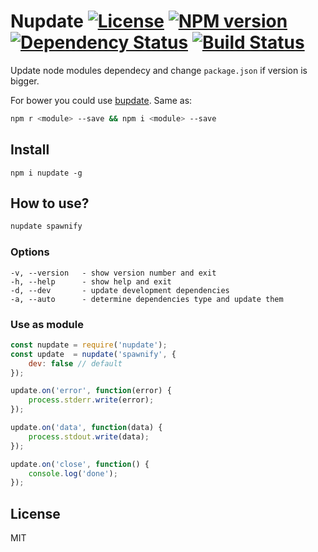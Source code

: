 # Nupdate [![License][LicenseIMGURL]][LicenseURL] [![NPM version][NPMIMGURL]][NPMURL] [![Dependency Status][DependencyStatusIMGURL]][DependencyStatusURL] [![Build Status][BuildStatusIMGURL]][BuildStatusURL]

Update node modules dependecy and change `package.json` if version is bigger.

For bower you could use [bupdate](https://github.com/coderaiser/bupdate "bupdate").
Same as:

```sh
npm r <module> --save && npm i <module> --save
```

## Install

```
npm i nupdate -g
```

## How to use?

```sh
nupdate spawnify
```

### Options

```
-v, --version   - show version number and exit
-h, --help      - show help and exit
-d, --dev       - update development dependencies
-a, --auto      - determine dependencies type and update them
```

### Use as module

```js
const nupdate = require('nupdate');
const update  = nupdate('spawnify', {
    dev: false // default
});

update.on('error', function(error) {
    process.stderr.write(error);
});

update.on('data', function(data) {
    process.stdout.write(data);
});

update.on('close', function() {
    console.log('done');
});
```

## License

MIT

[NPMIMGURL]:                https://img.shields.io/npm/v/nupdate.svg?style=flat
[BuildStatusIMGURL]:        https://img.shields.io/travis/coderaiser/nupdate/master.svg?style=flat
[DependencyStatusIMGURL]:   https://img.shields.io/gemnasium/coderaiser/nupdate.svg?style=flat
[LicenseIMGURL]:            https://img.shields.io/badge/license-MIT-317BF9.svg?style=flat
[NPMURL]:                   https://npmjs.org/package/nupdate "npm"
[BuildStatusURL]:           https://travis-ci.org/coderaiser/nupdate  "Build Status"
[DependencyStatusURL]:      https://gemnasium.com/coderaiser/nupdate "Dependency Status"
[LicenseURL]:               https://tldrlegal.com/license/mit-license "MIT License"

